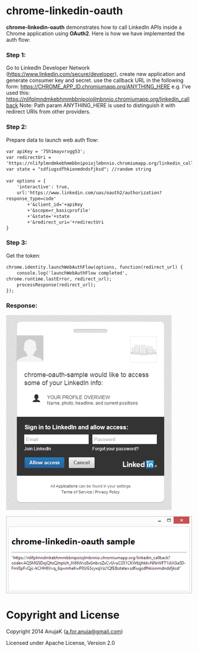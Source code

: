 chrome-linkedin-oauth
=====================

**chrome-linkedin-oauth** demonstrates how to call LinkedIn APIs inside a Chrome application using **OAuth2**. Here is how we have implemented the auth flow:

### Step 1: 

Go to LinkedIn Developer Network (https://www.linkedin.com/secure/developer), create new application and generate consumer key and secret. use the callback URL in the following form:
https://CHROME_APP_ID.chromiumapp.org/ANYTHING_HERE
e.g. I've used this:
https://nlifplmndmkebhmmbbnipoiojlmbnnio.chromiumapp.org/linkedin_callback
Note: Path param ANYTHING_HERE is used to distinguish it with redirect URIs from other providers.

### Step 2: 

Prepare data to launch web auth flow: 

```
var apiKey = '75h1mayvrvgg53';
var redirectUri = 'https://nlifplmndmkebhmmbbnipoiojlmbnnio.chromiumapp.org/linkedin_callback';        
var state = "sdfiugsdfhkionmdndsfjksd"; //random string

var options = {
    'interactive': true,
    url:'https://www.linkedin.com/uas/oauth2/authorization?response_type=code'
        +'&client_id='+apiKey
        +'&scope=r_basicprofile'
        +'&state='+state
        +'&redirect_uri='+redirectUri
}
```

### Step 3:

Get the token:

```
chrome.identity.launchWebAuthFlow(options, function(redirect_url) {
    console.log('launchWebAuthFlow completed', chrome.runtime.lastError, redirect_url);
    processResponse(redirect_url);    
});
```

### Response:

![alt text](https://raw.githubusercontent.com/AnujaK/chrome-linkedin-oauth/master/assets/screenshot1.png "Access Permission")

![alt text](https://raw.githubusercontent.com/AnujaK/chrome-linkedin-oauth/master/assets/screenshot2.png "Token")

Copyright and License
==========

Copyright 2014 AnujaK (a.for.anuja@gmail.com)

Licensed under Apache License, Version 2.0
